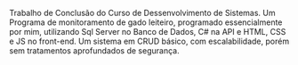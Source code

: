 Trabalho de Conclusão do Curso de Dessenvolvimento de Sistemas. 
Um Programa de monitoramento de gado leiteiro, programado essencialmente por mim, utilizando Sql Server no Banco de Dados, C# na API e HTML, CSS e JS no front-end.
Um sistema em CRUD básico, com escalabilidade, porém sem tratamentos aprofundados de segurança.
